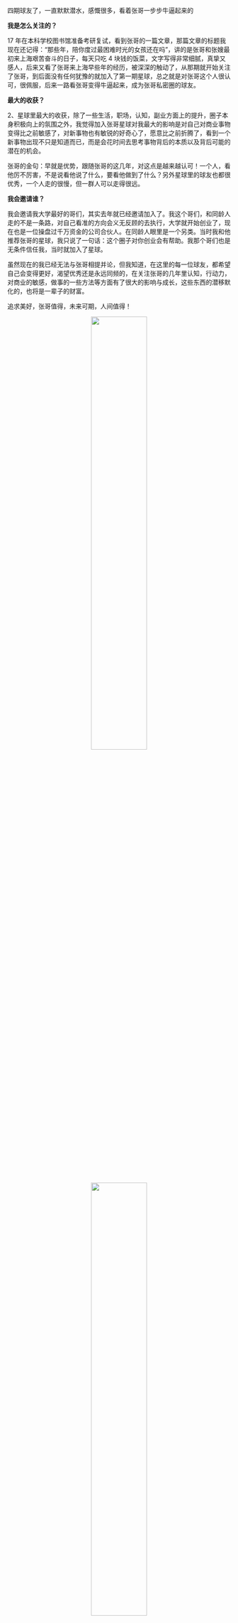 四期球友了，一直默默潜水，感慨很多，看着张哥一步步牛逼起来的

**我是怎么关注的？**

17 年在本科学校图书馆准备考研复试，看到张哥的一篇文章，那篇文章的标题我现在还记得：“那些年，陪你度过最困难时光的女孩还在吗”，讲的是张哥和张嫂最初来上海艰苦奋斗的日子，每天只吃 4 块钱的饭菜，文字写得非常细腻，真挚又感人，后来又看了张哥来上海早些年的经历，被深深的触动了，从那期就开始关注了张哥，到后面没有任何犹豫的就加入了第一期星球，总之就是对张哥这个人很认可，很佩服，后来一路看张哥变得牛逼起来，成为张哥私密圈的球友。

**最大的收获？**

2、星球里最大的收获，除了一些生活，职场，认知，副业方面上的提升，圈子本身积极向上的氛围之外，我觉得加入张哥星球对我最大的影响是对自己对商业事物变得比之前敏感了，对新事物也有敏锐的好奇心了，愿意比之前折腾了，看到一个新事物出现不只是知道而已，而是会花时间去思考事物背后的本质以及背后可能的潜在的机会。

张哥的金句：早就是优势，跟随张哥的这几年，对这点是越来越认可！一个人，看他厉不厉害，不是说看他说了什么，要看他做到了什么？另外星球里的球友也都很优秀，一个人走的很慢，但一群人可以走得很远。

**我会邀请谁？**

我会邀请我大学最好的哥们，其实去年就已经邀请加入了。我这个哥们，和同龄人走的不是一条路，对自己看准的方向会义无反顾的去执行，大学就开始创业了，现在也是一位操盘过千万资金的公司合伙人。在同龄人眼里是一个另类。当时我和他推荐张哥的星球，我只说了一句话：这个圈子对你创业会有帮助。我那个哥们也是无条件信任我，当时就加入了星球。

虽然现在的我已经无法与张哥相提并论，但我知道，在这里的每一位球友，都希望自己会变得更好，渴望优秀还是永远同频的，在关注张哥的几年里认知，行动力，对商业的敏感，做事的一些方法等方面有了很大的影响与成长，这些东西的潜移默化的，也将是一辈子的财富。

追求美好，张哥值得，未来可期，人间值得！

<center> <img src="https://cdn.jsdelivr.net/gh/rongweihe/ImageHost01/stormzhangnb.png" width="50%"/></center>

<center> <img src="https://cdn.jsdelivr.net/gh/rongweihe/ImageHost01/zgnb.png" width="50%"/></center>